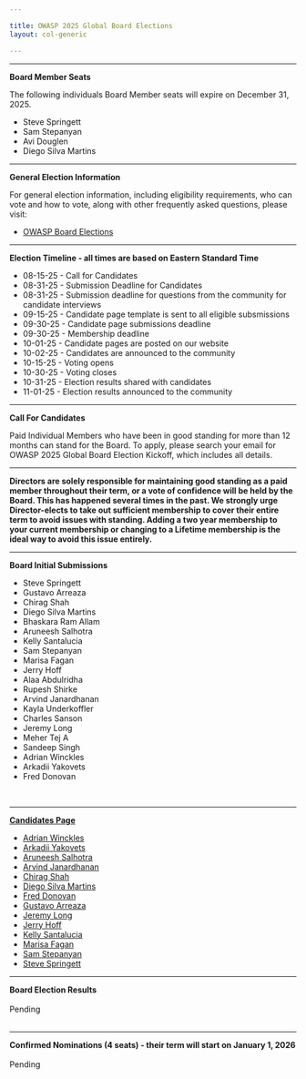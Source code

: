 ```yaml
---

title: OWASP 2025 Global Board Elections
layout: col-generic

---
```


<style>
  table th, table td, table tr {
    padding: 15px;
    border: none;
}
</style>

----

**Board Member Seats**

The following individuals Board Member seats will expire on December 31, 2025.

- Steve Springett
- Sam Stepanyan
- Avi Douglen
- Diego Silva Martins


----

**General Election Information**

For general election information, including eligibility requirements, who can vote and how to vote, along with other frequently asked questions, please visit:

- [OWASP Board Elections](/elections)

----

**Election Timeline - all times are based on Eastern Standard Time**

- 08-15-25 - Call for Candidates
- 08-31-25 - Submission Deadline for Candidates
- 08-31-25 - Submission deadline for questions from the community for candidate interviews
- 09-15-25 - Candidate page template is sent to all eligible subsmissions
- 09-30-25 - Candidate page submissions deadline
- 09-30-25 - Membership deadline
- 10-01-25 - Candidate pages are posted on our website
- 10-02-25 - Candidates are announced to the community
- 10-15-25 - Voting opens
- 10-30-25 - Voting closes
- 10-31-25 - Election results shared with candidates
- 11-01-25 - Election results announced to the community


----

**Call For Candidates**

Paid Individual Members who have been in good standing for more than 12 months can stand for the Board. To apply, please search your email for OWASP 2025 Global Board Election Kickoff, which includes all details.


----

**Directors are solely responsible for maintaining good standing as a paid member throughout their term, or a vote of confidence will be held by the Board. This has happened several times in the past. We strongly urge Director-elects to take out sufficient membership to cover their entire term to avoid issues with standing. Adding a two year membership to your current membership or changing to a Lifetime membership is the ideal way to avoid this issue entirely.**


----

**Board Initial Submissions**
<br>
- Steve Springett
- Gustavo Arreaza
- Chirag Shah
- Diego Silva Martins
- Bhaskara Ram Allam
- Aruneesh Salhotra
- Kelly Santalucia
- Sam Stepanyan
- Marisa Fagan
- Jerry Hoff
- Alaa Abdulridha
- Rupesh Shirke
- Arvind Janardhanan
- Kayla Underkoffler
- Charles Sanson
- Jeremy Long
- Meher Tej A
- Sandeep Singh
- Adrian Winckles
- Arkadii Yakovets
- Fred Donovan
<br>

----

**[Candidates Page](https://owasp.org/www-board-candidates/)**
<br>
- [Adrian Winckles](https://owasp.org/www-board-candidates/2025/adrian_winckles.html)
- [Arkadii Yakovets](https://owasp.org/www-board-candidates/2025/arkadii_yakovets.html)
- [Aruneesh Salhotra](https://owasp.org/www-board-candidates/2025/aruneesh_salhotra.html)
- [Arvind Janardhanan](https://owasp.org/www-board-candidates/2025/arvind_janardhanan.html)
- [Chirag Shah](https://owasp.org/www-board-candidates/2025/chirag_shah.html)
- [Diego Silva Martins](https://owasp.org/www-board-candidates/2025/diego_silva_martins.html)
- [Fred Donovan](https://owasp.org/www-board-candidates/2025/fred_donovan.html)
- [Gustavo Arreaza](https://owasp.org/www-board-candidates/2025/gustavo_arreaza.html)
- [Jeremy Long](https://owasp.org/www-board-candidates/2025/jeremy_long.html)
- [Jerry Hoff](https://owasp.org/www-board-candidates/2025/jerry_hoff.html)
- [Kelly Santalucia](https://owasp.org/www-board-candidates/2025/kelly_santalucia.html)
- [Marisa Fagan](https://owasp.org/www-board-candidates/2025/marisa_fagan.html)
- [Sam Stepanyan](https://owasp.org/www-board-candidates/2025/sam_stepanyan.html)
- [Steve Springett](https://owasp.org/www-board-candidates/2025/steve_springett.html)
  
----

**Board Election Results**
<br>
<br>Pending
<br>
<br>

----

**Confirmed Nominations (4 seats) - their term will start on January 1, 2026**
<br>
<br>Pending
<br>
<br>




